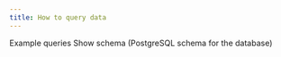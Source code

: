 ```yaml
---
title: How to query data
---
```


Example queries 
Show schema (PostgreSQL schema for the database)
